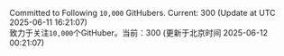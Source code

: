 Committed to Following `10,000` GitHubers. Current: <!-- FOLLOWING_COUNT -->300<!-- FOLLOWING_COUNT --> (Update at UTC <!-- LAST_UPDATED -->2025-06-11 16:21:07<!-- LAST_UPDATED -->)<br>
致力于关注`10,000`个GitHuber。当前：<!-- FOLLOWING_COUNT -->300<!-- FOLLOWING_COUNT --> (更新于北京时间 <!-- LAST_UPDATED_CST -->2025-06-12 00:21:07<!-- LAST_UPDATED_CST -->)
